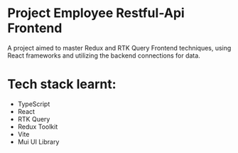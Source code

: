 # Project Employee Restful-Api Frontend

A project aimed to master Redux and RTK Query Frontend techniques, using React frameworks and utilizing the backend connections for data.

# Tech stack learnt:
- TypeScript
- React
- RTK Query
- Redux Toolkit
- Vite
- Mui UI Library